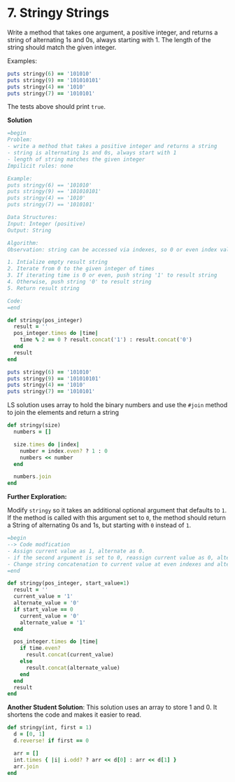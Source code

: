 # 7. Stringy Strings

Write a method that takes one argument, a positive integer, and returns a string of alternating 1s and 0s, always starting with 1. The length of the string should match the given integer.

Examples:

```ruby
puts stringy(6) == '101010'
puts stringy(9) == '101010101'
puts stringy(4) == '1010'
puts stringy(7) == '1010101'
```

The tests above should print `true`.

**Solution**

```ruby
=begin
Problem: 
- write a method that takes a positive integer and returns a string
- string is alternating 1s and 0s, always start with 1
- length of string matches the given integer
Impilicit rules: none

Example:
puts stringy(6) == '101010'
puts stringy(9) == '101010101'
puts stringy(4) == '1010'
puts stringy(7) == '1010101'

Data Structures:
Input: Integer (positive)
Output: String

Algorithm:
Observation: string can be accessed via indexes, so 0 or even index values are 1 and odd index values are 0. I can use #times method to iterate from 0 to the given interger number of times

1. Intialize empty result string 
2. Iterate from 0 to the given integer of times
3. If iterating time is 0 or even, push string '1' to result string
4. Otherwise, push string '0' to result string
5. Return result string

Code:
=end

def stringy(pos_integer)
  result = ''
  pos_integer.times do |time|
    time % 2 == 0 ? result.concat('1') : result.concat('0')
  end
  result
end

puts stringy(6) == '101010'
puts stringy(9) == '101010101'
puts stringy(4) == '1010'
puts stringy(7) == '1010101'
```

LS solution uses array to hold the binary numbers and use the `#join` method to join the elements and return a string

```ruby
def stringy(size)
  numbers = []

  size.times do |index|
    number = index.even? ? 1 : 0
    numbers << number
  end

  numbers.join
end
```

**Further Exploration:**

Modify `stringy` so it takes an additional optional argument that defaults to `1`. If the method is called with this argument set to `0`, the method should return a String of alternating 0s and 1s, but starting with `0` instead of `1`.

```ruby
=begin
--> Code modfication
- Assign current value as 1, alternate as 0.
- if the second argument is set to 0, reassign current value as 0, alternate as 1. 
- Change string concatenation to current value at even indexes and alternate at odd indexes. 
=end

def stringy(pos_integer, start_value=1)
  result = ''
  current_value = '1'
  alternate_value = '0'
  if start_value == 0
    current_value = '0'
    alternate_value = '1'
  end

  pos_integer.times do |time|
    if time.even?
      result.concat(current_value)
    else
      result.concat(alternate_value)
    end
  end
  result
end
```

**Another Student Solution**: This solution uses an array to store 1 and 0. It shortens the code and makes it easier to read. 

```ruby
def stringy(int, first = 1)
  d = [0, 1]  
  d.reverse! if first == 0

  arr = []
  int.times { |i| i.odd? ? arr << d[0] : arr << d[1] }
  arr.join
end
```

